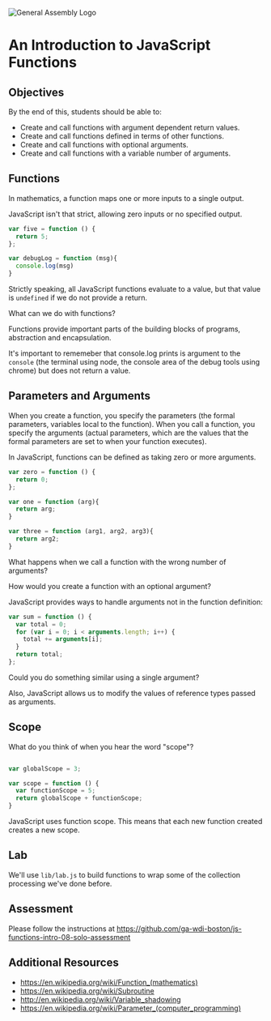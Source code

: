 ![General Assembly Logo](http://i.imgur.com/ke8USTq.png)

# An Introduction to JavaScript Functions

## Objectives

By the end of this, students should be able to:

- Create and call functions with argument dependent return values.
- Create and call functions defined in terms of other functions.
- Create and call functions with optional arguments.
- Create and call functions with a variable number of arguments.

## Functions

In mathematics, a function maps one or more inputs to a single output.

JavaScript isn't that strict, allowing zero inputs or no specified output.  

```js
var five = function () {
  return 5;
};

var debugLog = function (msg){
  console.log(msg)
}
```

Strictly speaking, all JavaScript functions evaluate to a value, but that value is `undefined` if we do not provide a return.

What can we do with functions?

Functions provide important parts of the building blocks of programs, abstraction and encapsulation.

It's important to rememeber that console.log prints is argument to the `console` (the terminal using node, the console area of the debug tools using chrome) but does not return a value.

## Parameters and Arguments

When you create a function, you specify the parameters (the formal parameters,  variables local to the function).  When you call a function, you specify the arguments (actual parameters, which are the values that the formal parameters are set to when your function executes).

In JavaScript, functions can be defined as taking zero or more arguments.

```js
var zero = function () {
  return 0;
};

var one = function (arg){
  return arg;
}

var three = function (arg1, arg2, arg3){
  return arg2;
}
```

What happens when we call a function with the wrong number of arguments?

How would you create a function with an optional argument?

JavaScript provides ways to handle arguments not in the function definition:

```js
var sum = function () {
  var total = 0;
  for (var i = 0; i < arguments.length; i++) {
    total += arguments[i];
  }
  return total;
};
```

Could you do something similar using a single argument?

Also, JavaScript allows us to modify the values of reference types passed as arguments.

## Scope

What do you think of when you hear the word "scope"?

```js

var globalScope = 3;

var scope = function () {
  var functionScope = 5;
  return globalScope + functionScope;
}
```

JavaScript uses function scope.  This means that each new function created creates a new scope.

## Lab

We'll use `lib/lab.js` to build functions to wrap some of the collection processing we've done before.

## Assessment

Please follow the instructions at https://github.com/ga-wdi-boston/js-functions-intro-08-solo-assessment

## Additional Resources

- https://en.wikipedia.org/wiki/Function_(mathematics)
- https://en.wikipedia.org/wiki/Subroutine
- http://en.wikipedia.org/wiki/Variable_shadowing
- https://en.wikipedia.org/wiki/Parameter_(computer_programming)
